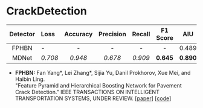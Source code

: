 # CrackDetection
|   Detector   |    Loss    |    Accuracy    |    Precision    |    Recall   |    F1 Score   |   AIU   |   Deep Learning   |  Time(s)  |
|:------------:|:-----|:--------:|:---------:|:------:|:-------:|:-------------:|:----------:|:----------:|
|     FPHBN    |      -      |       -      | -  |    -     |  -  |     0.489    |       Y       |    0.197    |
|    MDNet    |   *0.708*    |      *0.948*       |  *0.678*   |     *0.909*      | **0.645** |    **0.890**    |       Y       |    N(1)   


* **FPHBN:** Fan Yang*, Lei Zhang*, Sijia Yu, Danil Prokhorov, Xue Mei, and Haibin Ling.<br />
  "Feature Pyramid and Hierarchical Boosting Network for Pavement Crack Detection." IEEE TRANSACTIONS ON INTELLIGENT TRANSPORTATION SYSTEMS, UNDER REVIEW. 
  [[paper](http://scholar.google.com/scholar?q=Feature+Pyramid+and+Hierarchical+Boosting+Network+for+Pavement+Crack+Detection&hl=zh-CN&as_sdt=0&as_vis=1&oi=scholart)]
  [[code](https://github.com/fyangneil/pavement-crack-detection)]
